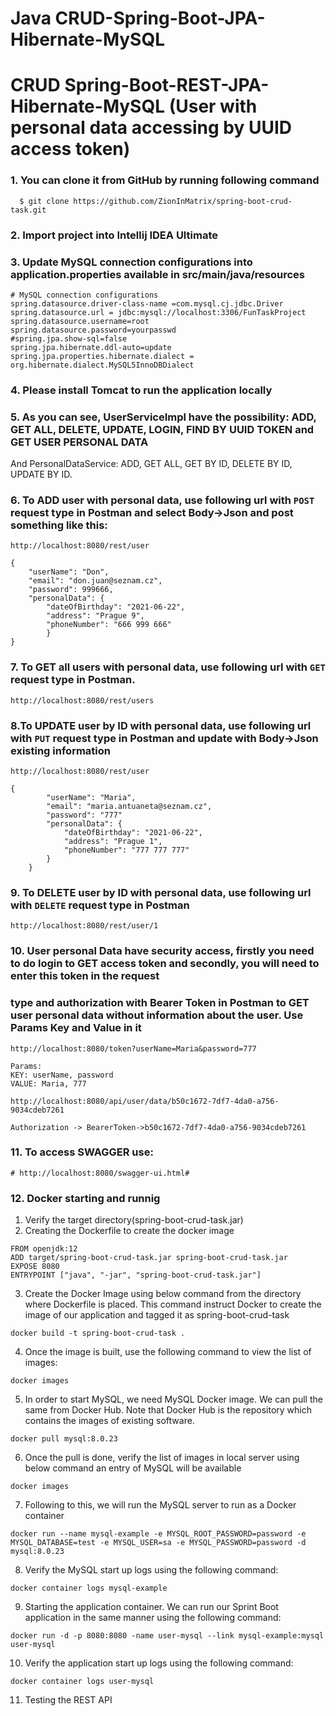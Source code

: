 # Java CRUD-Spring-Boot-JPA-Hibernate-MySQL


# CRUD Spring-Boot-REST-JPA-Hibernate-MySQL (User with personal data accessing by UUID access token)

### 1. You can clone it from GitHub by running following command

```
  $ git clone https://github.com/ZionInMatrix/spring-boot-crud-task.git
```

### 2. Import project into Intellij IDEA Ultimate

### 3. Update MySQL connection configurations into application.properties available in src/main/java/resources

```
# MySQL connection configurations
spring.datasource.driver-class-name =com.mysql.cj.jdbc.Driver
spring.datasource.url = jdbc:mysql://localhost:3306/FunTaskProject
spring.datasource.username=root
spring.datasource.password=yourpasswd
#spring.jpa.show-sql=false
spring.jpa.hibernate.ddl-auto=update
spring.jpa.properties.hibernate.dialect = org.hibernate.dialect.MySQL5InnoDBDialect
```

### 4. Please install Tomcat to run the application locally

### 5. As you can see, UserServiceImpl have the possibility: ADD, GET ALL, DELETE, UPDATE, LOGIN, FIND BY UUID TOKEN and GET USER PERSONAL DATA
And PersonalDataService: ADD, GET ALL, GET BY ID, DELETE BY ID, UPDATE BY ID.

### 6. To ADD user with personal data, use following url with `POST` request type in Postman and select Body->Json and post something like this:

```
http://localhost:8080/rest/user

{
    "userName": "Don",
    "email": "don.juan@seznam.cz",
    "password": 999666,
    "personalData": {
        "dateOfBirthday": "2021-06-22",
        "address": "Prague 9",
        "phoneNumber": "666 999 666"
        }
}
```


### 7. To GET all users with personal data, use following url with `GET` request type in Postman. 

```
http://localhost:8080/rest/users
```

### 8.To UPDATE user by ID with personal data, use following url with `PUT` request type in Postman and update with Body->Json existing information

```
http://localhost:8080/rest/user

{
        "userName": "Maria",
        "email": "maria.antuaneta@seznam.cz",
        "password": "777"
        "personalData": {
            "dateOfBirthday": "2021-06-22",
            "address": "Prague 1",
            "phoneNumber": "777 777 777"
        }
    }
```
### 9. To DELETE user by ID with personal data, use following url with `DELETE` request type in Postman

```
http://localhost:8080/rest/user/1
```
### 10. User personal Data have security access, firstly you need to do login to GET access token and secondly, you will need to enter this token in the request   
### type and authorization with Bearer Token in Postman to GET user personal data without information about the user. Use Params Key and Value in it

```
http://localhost:8080/token?userName=Maria&password=777

Params: 
KEY: userName, password
VALUE: Maria, 777
```
```
http://localhost:8080/api/user/data/b50c1672-7df7-4da0-a756-9034cdeb7261

Authorization -> BearerToken->b50c1672-7df7-4da0-a756-9034cdeb7261
```

### 11. To access SWAGGER use:

```
# http://localhost:8080/swagger-ui.html#
```

### 12. Docker starting and runnig

1. Verify the target directory(spring-boot-crud-task.jar)
2. Creating the Dockerfile to create the docker image

```
FROM openjdk:12
ADD target/spring-boot-crud-task.jar spring-boot-crud-task.jar
EXPOSE 8080
ENTRYPOINT ["java", "-jar", "spring-boot-crud-task.jar"]
```

3. Create the Docker Image using below command from the directory where Dockerfile is placed. This command instruct Docker to create the image of our application and tagged it as spring-boot-crud-task

```
docker build -t spring-boot-crud-task . 
```

4. Once the image is built, use the following command to view the list of images:

```
docker images
```

5. In order to start MySQL, we need MySQL Docker image. We can pull the same from Docker Hub. Note that Docker Hub is the repository which contains the images of existing software.

```
docker pull mysql:8.0.23
```

6. Once the pull is done, verify the list of images in local server using below command an entry of MySQL will be available

```
docker images
```

7. Following to this, we will run the MySQL server to run as a Docker container

```
docker run --name mysql-example -e MYSQL_ROOT_PASSWORD=password -e MYSQL_DATABASE=test -e MYSQL_USER=sa -e MYSQL_PASSWORD=password -d mysql:8.0.23
```

8. Verify the MySQL start up logs using the following command:

```
docker container logs mysql-example
```

9. Starting the application container. We can run our Sprint Boot application in the same manner using the following command:

```
docker run -d -p 8080:8080 -name user-mysql --link mysql-example:mysql user-mysql
```

10. Verify the application start up logs using the following command:

```
docker container logs user-mysql
```

11. Testing the REST API




